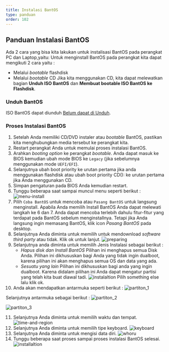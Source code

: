 ```yaml
---
title: Instalasi BantOS
type: panduan
order: 102
---
```



## Panduan Instalasi BantOS
Ada 2 cara yang bisa kita lakukan untuk instalisasi BantOS pada perangkat PC dan Laptop,yaitu:
Untuk menginstall BantOS pada perangkat kita dapat mengikuti 2 cara yaitu :
- Melalui _bootable_ flashdisk
- Melalui _bootable_ CD
Jika kita menggunakan CD, kita dapat melewatkan bagian **Unduh ISO BantOS** dan **Membuat bootable ISO BantOS ke Flashdisk**.

### Unduh BantOS
ISO BantOS dapat diunduh [Belum dapat di Unduh](http://linux.dev.bantenprov/iso/BantOS/).

### Proses Instalasi BantOS
1. Setelah Anda memiliki CD/DVD instaler atau _bootable_ BantOS, pastikan kita  menghubungkan media tersebut ke perangkat kita.
2. Restart perangkat Anda untuk memulai proses instalasi BantOS.
3. Arahkan _booting option_ ke perangkat _bootable_. Anda dapat masuk ke BIOS kemudian ubah mode BIOS ke `Legacy` (jika sebelumnya menggunakan mode `UEFI/EFI`).
4. Selanjutnya ubah boot priority ke urutan pertama jika anda menggunakan flashdisk atau ubah boot priority CD(): ke urutan pertama jika Anda menggunakan CD.
5. Simpan pengaturan pada BIOS Anda kemudian restart.
6. Tunggu beberapa saat sampai muncul menu seperti berikut :
   ![menu-install](https://github.com/bairahmat/site/blob/master/themes/vue/source/images/Install_bantos-1.png
)
7. Pilih `Coba BantOS` untuk mencoba atau `Pasang BantOS` untuk langsung menginstall. Apabila Anda memilih Install BantOS Anda dapat melewati langkah ke 6 dan 7.
   Anda dapat mencoba terlebih dahulu fitur-fitur yang terdapat pada BantOS sebelum menginstallnya. Tetapi jika Anda langsung ingin memasang BantOS, klik icon _Pasang BantOS_ pada desktop.
8. Selanjutnya Anda diminta untuk memilih untuk mendownload _software third party_ atau tidak. Klik ok untuk lanjut.
    ![preparing](https://github.com/bairahmat/site/blob/master/themes/vue/source/images/Install_bantos-2.png
)
9. Selanjutnya anda diminta untuk memilih Jenis Instalasi sebagai berikut :
    - _Hapus disk dan Install BantOS_
      Pilihan ini menghapus semua Disk Anda. Pilihan ini dikhususkan bagi Anda yang tidak ingin dualboot, karena pilihan ini akan menghapus semua OS dan data yang ada.
    - _Sesuatu yang lain_
      Pilihan ini dikhususkan bagi anda yang ingin dualboot. Karena didalam pilihan ini Anda dapat mengatur partisi yang telah kita buat diawal tadi.
    ![instalaltion](https://github.com/bairahmat/site/blob/master/themes/vue/source/images/Install_bantos-3.png
)
    Pilih something else lalu klik ok.
10. Anda akan mendapatkan antarmuka seperti berikut :
    ![partiton_1](https://github.com/bairahmat/site/blob/master/themes/vue/source/images/Install_bantos-5.png) 

Selanjutnya antarmuka sebagai berikut :
![partiton_2](https://github.com/bairahmat/site/blob/master/themes/vue/source/images/Install_bantos-6.png)

![partiton_3](https://github.com/bairahmat/site/blob/master/themes/vue/source/images/Install_bantos-7.png)

11. Selanjutnya Anda diminta untuk memilih waktu dan tempat.
    ![time-and-region](/src/images/install-bantos-5.png)
12. Selanjutnya Anda diminta untuk memilih tipe keyboard.
    ![keyboard](/src/images/install-bantos-6.png)
13. Selanjutnya Anda diminta untuk mengisi data diri.
    ![whoru](/src/images/install-bantos-7.png)
14. Tunggu beberapa saat proses sampai proses instalasi BantOS selesai.
    ![installaltion](/themes/vue/source/images/install-8.png)
    
